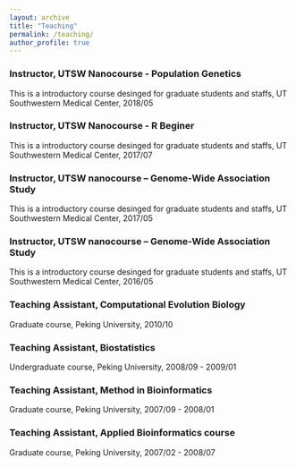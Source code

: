 ```yaml
---
layout: archive
title: "Teaching"
permalink: /teaching/
author_profile: true
---
```


### Instructor, UTSW Nanocourse - Population Genetics  
This is a introductory course desinged for graduate students and staffs, UT Southwestern Medical Center, 2018/05

### Instructor, UTSW Nanocourse - R Beginer  
This is a introductory course desinged for graduate students and staffs, UT Southwestern Medical Center, 2017/07

### Instructor, UTSW nanocourse – Genome-Wide Association Study  
This is a introductory course desinged for graduate students and staffs, UT Southwestern Medical Center, 2017/05

### Instructor, UTSW nanocourse – Genome-Wide Association Study  
This is a introductory course desinged for graduate students and staffs, UT Southwestern Medical Center, 2016/05

### Teaching Assistant, Computational Evolution Biology  
Graduate course, Peking University, 2010/10

### Teaching Assistant, Biostatistics  
Undergraduate course, Peking University, 2008/09 - 2009/01

### Teaching Assistant, Method in Bioinformatics  
Graduate course, Peking University, 2007/09 - 2008/01

### Teaching Assistant, Applied Bioinformatics course  
Graduate course, Peking University, 2007/02 - 2008/07
